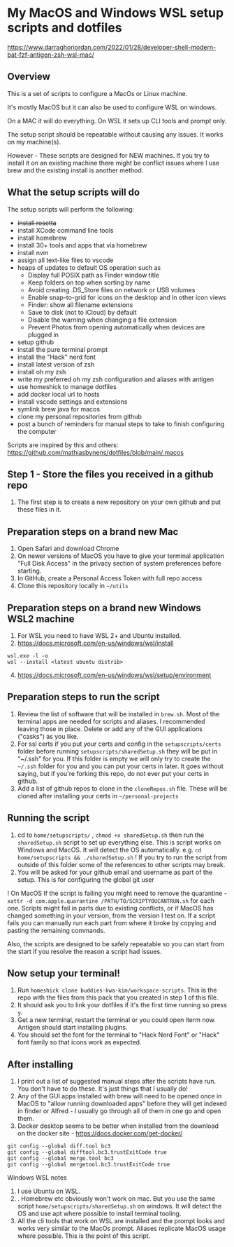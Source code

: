# My MacOS and Windows WSL setup scripts and dotfiles
https://www.darraghoriordan.com/2022/01/28/developer-shell-modern-bat-fzf-antigen-zsh-wsl-mac/

## Overview

This is a set of scripts to configure a MacOs or Linux machine.

It's mostly MacOS but it can also be used to configure WSL on windows.

On a MAC it will do everything. On WSL it sets up CLI tools and prompt only.

The setup script should be repeatable without causing any issues. It works on my machine(s).

However - These scripts are designed for NEW machines. If you try to install it on an existing machine there might be conflict issues where I use brew and the existing install is another method.

## What the setup scripts will do

The setup scripts will perform the following:

- ~~install rosetta~~
- install XCode command line tools
- install homebrew
- install 30+ tools and apps that via homebrew
- install nvm
- assign all text-like files to vscode
- heaps of updates to default OS operation such as
  - Display full POSIX path as Finder window title
  - Keep folders on top when sorting by name
  - Avoid creating .DS_Store files on network or USB volumes
  - Enable snap-to-grid for icons on the desktop and in other icon views
  - Finder: show all filename extensions
  - Save to disk (not to iCloud) by default
  - Disable the warning when changing a file extension
  - Prevent Photos from opening automatically when devices are plugged in
- setup github
- install the pure terminal prompt
- install the "Hack" nerd font
- install latest version of zsh
- install oh my zsh
- write my preferred oh my zsh configuration and aliases with antigen
- use homeshick to manage dotfiles
- add docker local url to hosts
- install vscode settings and extensions
- symlink brew java for macos
- clone my personal repositories from github
- post a bunch of reminders for manual steps to take to finish configuring the computer

Scripts are inspired by this and others: https://github.com/mathiasbynens/dotfiles/blob/main/.macos

## Step 1 - Store the files you received in a github repo

1. The first step is to create a new repository on your own github and put these files in it.

## Preparation steps on a brand new Mac

1.  Open Safari and download Chrome
3.  On newer versions of MacOS you have to give your terminal application "Full Disk Access" in the privacy section of system preferences before starting.
6. In GitHub, create a Personal Access Token with full repo access
7. Clone this repository locally in `~/utils`

## Preparation steps on a brand new Windows WSL2 machine

1. For WSL you need to have WSL 2+ and Ubuntu installed.
2. https://docs.microsoft.com/en-us/windows/wsl/install

```shell
wsl.exe -l -o
wsl --install <latest ubuntu distrib>
```
4. https://docs.microsoft.com/en-us/windows/wsl/setup/environment


## Preparation steps to run the script

1. Review the list of software that will be installed in `brew.sh`. Most of the terminal apps are needed for scripts and aliases. I recommended leaving those in place. Delete or add any of the GUI applications ("casks") as you like.
2. For ssl certs if you put your certs and config in the `setupscripts/certs` folder before running `setupscripts/sharedSetup.sh` they will be put in "~/.ssh" for you. If this folder is empty we will only try to create the `~/.ssh` folder for you and you can put your certs in later. It goes without saying, but if you're forking this repo, do not ever put your certs in github.
3. Add a list of github repos to clone in the `cloneRepos.sh` file. These will be cloned after installing your certs in `~/personal-projects`

## Running the script

1. cd to `home/setupscripts/` , `chmod +x sharedSetup.sh` then run the `sharedSetup.sh` script to set up everything else. This is script works on Windows and MacOS. It will detect the OS automatically.
   e.g. `cd home/setupscripts && ./sharedSetup.sh`
   ! If you try to run the script from outside of this folder some of the references to other scripts may break.
2. You will be asked for your github email and username as part of the setup. This is for configuring the global git user

! On MacOS If the script is failing you might need to remove the quarantine - `xattr -d com.apple.quarantine /PATH/TO/SCRIPTYOUCANTRUN.sh` for each one.
Scripts might fail in parts due to existing conflicts, or if MacOS has changed something in your version, from the version I test on.
If a script fails you can manually run each part from where it broke by copying and pasting the remaining commands.

Also, the scripts are designed to be safely repeatable so you can start from the start if you resolve the reason a script had issues.

## Now setup your terminal!

1. Run `homeshick clone buddies-kwa-kim/workspace-scripts`. This is the repo with the files from this pack that you created in step 1 of this file.
2. It should ask you to link your dotfiles if it's the first time running so press `y`.
3. Get a new terminal, restart the terminal or you could open iterm now. Antigen should start installing plugins.
4. You should set the font for the terminal to "Hack Nerd Font" or "Hack" font family so that icons work as expected.

## After installing

1. I print out a list of suggested manual steps after the scripts have run. You don't have to do these. It's just things that I usually do!
2. Any of the GUI apps installed with brew will need to be opened once in MacOS to "allow running downloaded apps" before they will get indexed in finder or Alfred - I usually go through all of them in one go and open them.
4. Docker desktop seems to be better when installed from the download on the docker site - https://docs.docker.com/get-docker/

```shell
git config --global diff.tool bc3
git config --global difftool.bc3.trustExitCode true
git config --global merge.tool bc3
git config --global mergetool.bc3.trustExitCode true
```

Windows WSL notes

1. I use Ubuntu on WSL.
2. . Homebrew etc obviously won't work on mac. But you use the same script `home/setupscripts/sharedSetup.sh` on windows. It will detect the OS and use apt where possible to install terminal tooling.
3. All the cli tools that work on WSL are installed and the prompt looks and works very similar to the MacOs prompt. Aliases replicate MacOS usage where possible. This is the point of this script.
